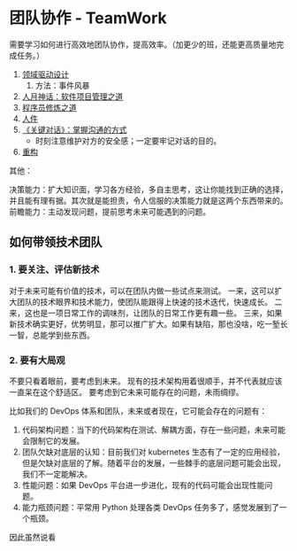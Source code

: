 # 团队协作 - TeamWork

需要学习如何进行高效地团队协作，提高效率。（加更少的班，还能更高质量地完成任务。）

1. [领域驱动设计](https://book.douban.com/subject/5344973/)
   1. 方法：事件风暴
2. [人月神话：软件项目管理之道](https://book.douban.com/subject/26358448/)
3. [程序员修炼之道](https://book.douban.com/subject/5387402/)
4. [人件](https://book.douban.com/subject/1108725/)
5. [《关键对话》：掌握沟通的方式](https://book.douban.com/subject/27046682/)
   - 时刻注意维护对方的安全感；一定要牢记对话的目的。
6. [重构](https://book.douban.com/subject/4262627/)


其他：

决策能力：扩大知识面，学习各方经验，多自主思考，这让你能找到正确的选择，并且能有理有据。其次就是能担责，令人信服的决策能力就是这两个东西带来的。
前瞻能力：主动发现问题，提前思考未来可能遇到的问题。


## 如何带领技术团队

### 1. 要关注、评估新技术

对于未来可能有价值的技术，可以在团队内做一些试点来测试。
一来，这可以扩大团队的技术眼界和技术能力，使团队能跟得上快速的技术迭代，快速成长。
二来，这也是一项日常工作的调味剂，让团队的日常工作更有趣一些。
三来，如果新技术确实更好，优势明显，那可以推广扩大。如果有缺陷，那也没啥，吃一堑长一智，总能学到些东西。

### 2. 要有大局观

不要只看着眼前，要考虑到未来。
现有的技术架构用着很顺手，并不代表就应该一直呆在这个舒适区。
要考虑到它未来可能存在的问题，未雨绸缪。

比如我们的 DevOps 体系和团队，未来或者现在，它可能会存在的问题有：

1. 代码架构问题：当下的代码架构在测试、解耦方面，存在一些问题，未来可能会限制它的发展。
2. 团队欠缺对底层的认知：目前我们对 kubernetes 生态有了一定的应用经验，但是欠缺对底层的了解。随着平台的发展，一些棘手的底层问题可能会出现，我们不一定能解决。
3. 性能问题：如果 DevOps 平台进一步进化，现有的代码可能会出现性能问题。
4. 能力瓶颈问题：平常用 Python 处理各类 DevOps 任务多了，感觉发展到了一个瓶颈。

因此虽然说看

